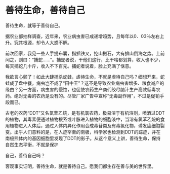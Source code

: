 # 善待生命，善待自己

善待生命，就等于善待自己。 

据农业部抽样调查，近年来，农业病虫害已成递增趋势，且每年以0．03％左右上升。究其根源，却令人大惑不解。 

前次回家，我见一些人手提布囊，指抓铁叉，挖山搬石，大有排山倒海之势。上前问之，则曰：“捕蛇……”。捕蛇者说，干他们这行，比干啥都划算，收入也不少，每天捕蛇几十斤，收入不下百元。捕蛇者说着，脸上充满了惬意。 

我欲言心颤了！如此大肆捕杀蛇蛙，虐待生命，不就是虐待自己吗？细想开来，蛇蛙成了盘中餐，病虫岂不成了“田中王”？这不是导致农业病虫害增多、粮食减产的缘由？另一方面，病虫害的侵蚀，也促使农药生产商们绞尽脑汁生产高效低毒农药。绝对无毒的农药是没有的。尽管厂家广告中宣称“无毒副作用”，不过是促销手段而已。 

古老的农药“DDT”又名氯苯乙烷，是有机氯农药，极易溶于有机溶剂，喷洒过DDT的植物，其毒素便通过植物根系或叶脉进入植物的细胞液中，当溶有氯苯乙烷的食用植物进入人体后，通过人体内异化作用合成毒苷类及有毒氯化物，诱发癌细胞裂变。出乎人们意料的是，在人迹罕至的南极，科学家也检测到DDT的踪迹，并在南极熊体内的基因细胞里发现了DDT的影子。从这个意义上讲，善待生命，保持自然生态平衡，不就是保护 

自己，善待自己吗？ 

客观事实证明，善待生命，就是善待自己。愿我们都生存在善与美的世界里。
 